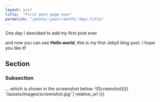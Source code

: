 ```yaml
---
layout: post
title:  "First post page ever"
permalink: "/posts/:year/:month/:day/:title"
---
```

One day I deecided to add my first post ever
<!--more-->
and now you can see **Hello world**, this is my first Jekyll blog post.
I hope you like it!

## Section

### Subsection

... which is shown in the screenshot below:
![Screenshot]({{ '/assets/images/screenshot.jpg' | relative_url }})